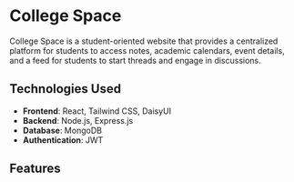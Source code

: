 # College Space


College Space is a student-oriented website that provides a centralized platform for students to access notes, academic calendars, event details, and a feed for students to start threads and engage in discussions.

## Technologies Used

- **Frontend**: React, Tailwind CSS, DaisyUI
- **Backend**: Node.js, Express.js
- **Database**: MongoDB
- **Authentication**: JWT

## Features